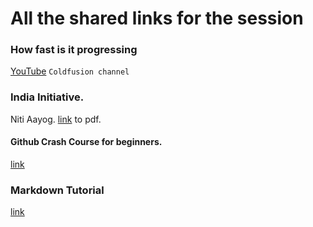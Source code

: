 # All the shared links for the session

### How fast is it progressing
[YouTube](https://youtu.be/mQO2PcEW9BY?t=22)
`Coldfusion channel`

### India Initiative.
Niti Aayog. [link](http://www.niti.gov.in/writereaddata/files/document_publication/NationalStrategy-for-AI-Discussion-Paper.pdf) to pdf.

#### Github Crash Course for beginners.
[link](https://www.youtube.com/watch?v=SWYqp7iY_Tc)

### Markdown Tutorial
[link](https://www.markdowntutorial.com/)
